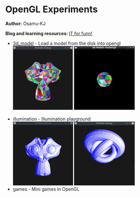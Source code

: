 
# OpenGL Experiments

<b>Author:</b> Osamu-KJ

<b>Blog and learning resources: </b> <a href="https://osamu-kj.gitbook.io/">IT for funn!</a>

<ul>
  <li><a href="./3d_model/main.cpp">3d_model</a> - Load a model from the disk into opengl</li>
  <img src="/3d_model/images/3d_models_1.png" height="200" />
  <img src="/3d_model/images/3d_models_2.png" height="200" />
  <br><br>
  <li>illumination - Illumination playground</li>
  <img src="/illumination/images/illumination_1.png" height="200" /> 
  <img src="/illumination/images/illumination_2.png" height="200" />
  <li>games - Mini games in OpenGL</li>
</ul>
